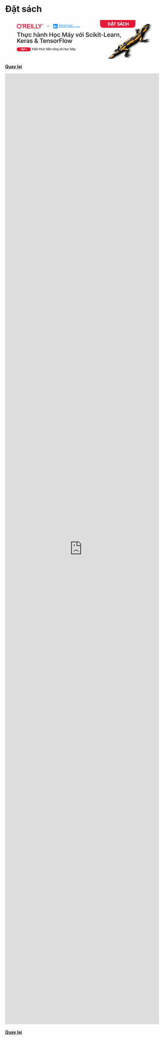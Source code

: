 # Đặt sách

![](/assets/img/form-cover-volume-1.jpg)

**[Quay lại](./)**

<iframe src="https://docs.google.com/forms/d/e/1FAIpQLSdczliSUKTMgKzCMiey4P9OtzCLq3_adCJ3wikJueS_nDiljA/viewform?embedded=true?hl=vi" 
width="100%" height="3100" frameborder="0" marginheight="0" marginwidth="0">Loading…</iframe>

**[Quay lại](./)**
